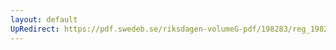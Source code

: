 ```yaml
---
layout: default
UpRedirect: https://pdf.swedeb.se/riksdagen-volumeG-pdf/198283/reg_198283__reg_03/reg_198283__reg_03_0068.pdf
---
```

